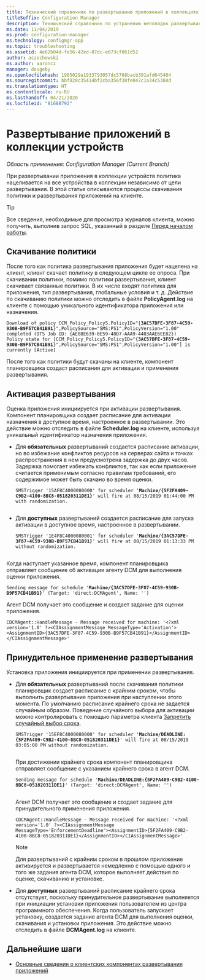 ```yaml
---
title: Технический справочник по развертыванию приложений в коллекциях устройств
titleSuffix: Configuration Manager
description: Технический справочник по устранению неполадок развертывания приложений в коллекциях устройств в Configuration Manager.
ms.date: 11/04/2019
ms.prod: configuration-manager
ms.technology: configmgr-app
ms.topic: troubleshooting
ms.assetid: 4e62b04d-fe56-42ed-87dc-e673cf061d52
author: aczechowski
ms.author: aaroncz
manager: dougeby
ms.openlocfilehash: 1965029a1933793057dc5768bacb391afd645404
ms.sourcegitcommit: bbf820c35414bf2cba356f30fe047c1a34c5384d
ms.translationtype: HT
ms.contentlocale: ru-RU
ms.lasthandoff: 04/21/2020
ms.locfileid: "81688792"
---
```

# <a name="application-deployment-for-device-collections"></a>Развертывание приложений в коллекции устройств

*Область применения: Configuration Manager (Current Branch)*

При развертывании приложения в коллекции устройств политика нацеливается на все устройства в коллекции независимо от цели развертывания. В этой статье описываются процессы скачивания политики и развертывания приложений на клиенте.

> [!TIP]
> Все сведения, необходимые для просмотра журналов клиента, можно получить, выполнив запрос SQL, указанный в разделе [Перед началом работы](app-deployment-technical-reference.md#before-you-begin).

## <a name="policy-download"></a>Скачивание политики

После того как политика развертывания приложения будет нацелена на клиент, клиент скачает политику в следующем цикле ее опроса. При скачивании политики, помимо политики развертывания, клиент скачивает связанные политики. В их число входят политика для приложения, тип развертывания, глобальные условия и т. д. Действие по скачиванию политики можно отследить в файле **PolicyAgent.log** на клиенте с помощью уникального идентификатора приложения или назначения.

<pre><code class="lang-text">Download of policy CCM_Policy_Policy5.PolicyID="{<b>3AC57DFE-3F87-4C59-930B-B9F57CB41B91</b>}",PolicySource="SMS:PS1",PolicyVersion="1.00" completed (DTS Job ID: {AE88E639-0E59-40D7-AAA9-4403AAE6EE82})
Policy state for [CCM_Policy_Policy5.PolicyID="{<b>3AC57DFE-3F87-4C59-930B-B9F57CB41B91</b>}",PolicySource="SMS:PS1",PolicyVersion="1.00"] is currently [Active]
</code></pre>

После того как политики будут скачаны на клиенте, компонент планировщика создаст расписания для активации и применения развертывания.

## <a name="deployment-activation"></a>Активация развертывания

Оценка приложения инициируется при активации развертывания. Компонент планировщика создает расписание для активации назначения в доступное время, настроенное в развертывании. Это действие можно отследить в файле **Scheduler.log** на клиенте, используя уникальный идентификатор назначения приложения.

- Для **обязательных** развертываний создается расписание активации, но во избежание конфликтов ресурсов на серверах сайта и точках распространения в нем предусмотрена задержка до двух часов. Задержка помогает избежать конфликтов, так как если приложение считается применимым согласно правилам требований, его содержимое может быть скачано во время оценки.

    <pre><code class="lang-text">SMSTrigger '15AF8C4000080000' for scheduler '<b>Machine/{5F2FA409-C9B2-4100-8BC8-051820311DE1}</b>' will fire at 08/15/2019 01:44:00 PM with randomization.
    </code></pre>

- Для **доступных** развертываний создается расписание для запуска активации в доступное время, настроенное в развертывании.

    <pre><code class="lang-text">SMSTrigger '1E4F8C4000080001' for scheduler '<b>Machine/{3AC57DFE-3F87-4C59-930B-B9F57CB41B91}</b>' will fire at 08/15/2019 01:13:33 PM without randomization.
    </code></pre>

Когда наступает указанное время, компонент планировщика отправляет сообщение об активации агенту DCM для выполнения оценки приложения.

<pre><code class="lang-text">Sending message for schedule '<b>Machine/{3AC57DFE-3F87-4C59-930B-B9F57CB41B91}</b>' (Target: 'direct:DCMAgent', Name: '')
</code></pre>

Агент DCM получает это сообщение и создает задание для оценки приложения.

```text
CDCMAgent::HandleMessage - Message received for machine: '<?xml version='1.0' ?><CIAssignmentMessage MessageType='Activation'><AssignmentID>{3AC57DFE-3F87-4C59-930B-B9F57CB41B91}</AssignmentID></CIAssignmentMessage>'
```

## <a name="deployment-enforcement"></a>Принудительное применение развертывания

Установка приложения инициируется при применении развертывания.

- Для **обязательных** развертываний после скачивания политики планировщик создает расписание с крайним сроком, чтобы выполнить развертывание приложения при наступлении этого момента. По умолчанию расписание крайнего срока не задается случайным образом. Поведение случайного выбора для активации можно контролировать с помощью параметра клиента [Запретить случайный выбор срока](../../core/clients/deploy/about-client-settings.md#disable-deadline-randomization).

    <pre><code class="lang-text">SMSTrigger '15EF8C4000080000' for scheduler '<b>Machine/DEADLINE:{5F2FA409-C9B2-4100-8BC8-051820311DE1}</b>' will fire at 08/15/2019 03:05:00 PM without randomization.
    </code></pre>

    При достижении крайнего срока компонент планировщика отправляет сообщение с указанием крайнего срока в агент DCM. 

    <pre><code class="lang-text">Sending message for schedule '<b>Machine/DEADLINE:{5F2FA409-C9B2-4100-8BC8-051820311DE1}</b>' (Target: 'direct:DCMAgent', Name: '')
    </code></pre>

    Агент DCM получает это сообщение и создает задание для принудительного применения приложения.
  
    ```text
    CDCMAgent::HandleMessage - Message received for machine: '<?xml version='1.0' ?><CIAssignmentMessage MessageType='EnforcementDeadline'><AssignmentID>{5F2FA409-C9B2-4100-8BC8-051820311DE1}</AssignmentID></CIAssignmentMessage>'
    ```

    > [!NOTE]
    > Для развертываний с крайним сроком в прошлом приложение активируется и развертывается немедленно с помощью одного и того же задания агента DCM, которое выполняет действия по оценке, скачиванию и установке.

- Для **доступных** развертываний расписание крайнего срока отсутствует, поскольку принудительное развертывание выполняется при инициации установки приложения пользователем из центра программного обеспечения. Когда пользователь запускает установку, создается задание агента DCM для выполнения оценки, скачивания и установки приложения. Это действие можно отследить в файле **DCMAgent.log** на клиенте.

## <a name="next-steps"></a>Дальнейшие шаги

- [Основные сведения о клиентских компонентах развертывания приложений](client-components-technical-reference.md)
